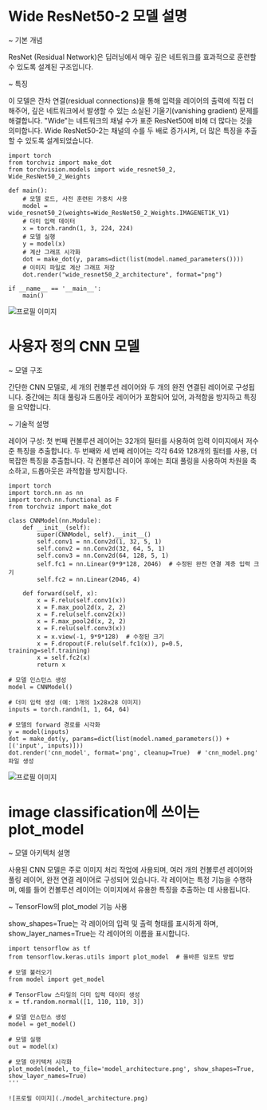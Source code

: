 
# Wide ResNet50-2 모델 설명

~ 기본 개념

ResNet (Residual Network)은 딥러닝에서 매우 깊은 네트워크를 효과적으로 훈련할 수 있도록 설계된 구조입니다.

~ 특징

이 모델은 잔차 연결(residual connections)을 통해 입력을 레이어의 출력에 직접 더해주어, 깊은 네트워크에서 발생할 수 있는 소실된 기울기(vanishing gradient) 문제를 해결합니다.
"Wide"는 네트워크의 채널 수가 표준 ResNet50에 비해 더 많다는 것을 의미합니다. Wide ResNet50-2는 채널의 수를 두 배로 증가시켜, 더 많은 특징을 추출할 수 있도록 설계되었습니다.

```
import torch
from torchviz import make_dot
from torchvision.models import wide_resnet50_2, Wide_ResNet50_2_Weights

def main():
    # 모델 로드, 사전 훈련된 가중치 사용
    model = wide_resnet50_2(weights=Wide_ResNet50_2_Weights.IMAGENET1K_V1)
    # 더미 입력 데이터
    x = torch.randn(1, 3, 224, 224)
    # 모델 실행
    y = model(x)
    # 계산 그래프 시각화
    dot = make_dot(y, params=dict(list(model.named_parameters())))
    # 이미지 파일로 계산 그래프 저장
    dot.render("wide_resnet50_2_architecture", format="png")

if __name__ == '__main__':
    main()
```

![프로필 이미지](./wide_resnet50_2_architecture.png)



# 사용자 정의 CNN 모델

~ 모델 구조

간단한 CNN 모델로, 세 개의 컨볼루션 레이어와 두 개의 완전 연결된 레이어로 구성됩니다.
중간에는 최대 풀링과 드롭아웃 레이어가 포함되어 있어, 과적합을 방지하고 특징을 요약합니다.

~ 기술적 설명

레이어 구성:
첫 번째 컨볼루션 레이어는 32개의 필터를 사용하여 입력 이미지에서 저수준 특징을 추출합니다.
두 번째와 세 번째 레이어는 각각 64와 128개의 필터를 사용, 더 복잡한 특징을 추출합니다.
각 컨볼루션 레이어 후에는 최대 풀링을 사용하여 차원을 축소하고, 드롭아웃은 과적합을 방지합니다.



```
import torch
import torch.nn as nn
import torch.nn.functional as F
from torchviz import make_dot

class CNNModel(nn.Module):
    def __init__(self):
        super(CNNModel, self).__init__()
        self.conv1 = nn.Conv2d(1, 32, 5, 1)
        self.conv2 = nn.Conv2d(32, 64, 5, 1)
        self.conv3 = nn.Conv2d(64, 128, 5, 1)
        self.fc1 = nn.Linear(9*9*128, 2046)  # 수정된 완전 연결 계층 입력 크기
        self.fc2 = nn.Linear(2046, 4)

    def forward(self, x):
        x = F.relu(self.conv1(x))
        x = F.max_pool2d(x, 2, 2)
        x = F.relu(self.conv2(x))
        x = F.max_pool2d(x, 2, 2)
        x = F.relu(self.conv3(x))
        x = x.view(-1, 9*9*128)  # 수정된 크기
        x = F.dropout(F.relu(self.fc1(x)), p=0.5, training=self.training)
        x = self.fc2(x)
        return x

# 모델 인스턴스 생성
model = CNNModel()

# 더미 입력 생성 (예: 1개의 1x28x28 이미지)
inputs = torch.randn(1, 1, 64, 64)

# 모델의 forward 경로를 시각화
y = model(inputs)
dot = make_dot(y, params=dict(list(model.named_parameters()) + [('input', inputs)]))
dot.render('cnn_model', format='png', cleanup=True)  # 'cnn_model.png' 파일 생성
```
![프로필 이미지](./cnn_model.png)




# image classification에 쓰이는 plot_model

~ 모델 아키텍처 설명

사용된 CNN 모델은 주로 이미지 처리 작업에 사용되며, 여러 개의 컨볼루션 레이어와 풀링 레이어, 완전 연결 레이어로 구성되어 있습니다. 
각 레이어는 특정 기능을 수행하며, 예를 들어 컨볼루션 레이어는 이미지에서 유용한 특징을 추출하는 데 사용됩니다.

~ TensorFlow의 plot_model 기능 사용

show_shapes=True는 각 레이어의 입력 및 출력 형태를 표시하게 하며, show_layer_names=True는 각 레이어의 이름을 표시합니다.



```
import tensorflow as tf
from tensorflow.keras.utils import plot_model  # 올바른 임포트 방법

# 모델 불러오기
from model import get_model

# TensorFlow 스타일의 더미 입력 데이터 생성
x = tf.random.normal([1, 110, 110, 3])

# 모델 인스턴스 생성
model = get_model()

# 모델 실행
out = model(x)

# 모델 아키텍처 시각화
plot_model(model, to_file='model_architecture.png', show_shapes=True, show_layer_names=True)
'''

![프로필 이미지](./model_architecture.png)









